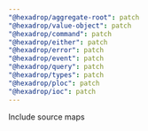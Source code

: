 ```yaml
---
"@hexadrop/aggregate-root": patch
"@hexadrop/value-object": patch
"@hexadrop/command": patch
"@hexadrop/either": patch
"@hexadrop/error": patch
"@hexadrop/event": patch
"@hexadrop/query": patch
"@hexadrop/types": patch
"@hexadrop/ploc": patch
"@hexadrop/ioc": patch
---
```


Include source maps

